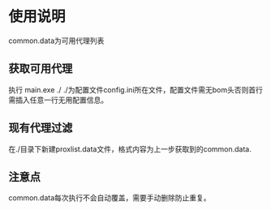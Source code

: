 # 使用说明
common.data为可用代理列表
## 获取可用代理
执行
main.exe ./
./为配置文件config.ini所在文件，配置文件需无bom头否则首行需插入任意一行无用配置信息。
## 现有代理过滤
在./目录下新建proxlist.data文件，格式内容为上一步获取到的common.data.
## 注意点
common.data每次执行不会自动覆盖，需要手动删除防止重复。